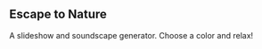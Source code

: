 Escape to Nature
-----------------------------

A slideshow and soundscape generator.
Choose a color and relax!

